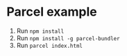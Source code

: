 # Parcel example

1. Run `npm install`
2. Run `npm install -g parcel-bundler`
3. Run `parcel index.html`

